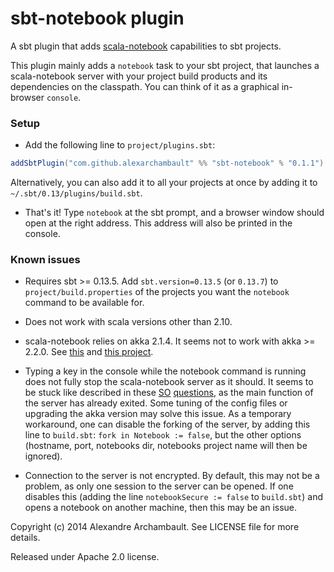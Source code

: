 sbt-notebook plugin
========

A sbt plugin that adds [scala-notebook](https://github.com/Bridgewater/scala-notebook) capabilities to sbt projects.

This plugin mainly adds a `notebook` task to your sbt project, that launches a scala-notebook server with your project build products and its dependencies on the classpath. You can think of it as a graphical in-browser `console`.

### Setup

* Add the following line to `project/plugins.sbt`:
```scala
addSbtPlugin("com.github.alexarchambault" %% "sbt-notebook" % "0.1.1")
```
Alternatively, you can also add it to all your projects at once by adding it to `~/.sbt/0.13/plugins/build.sbt`.

* That's it! Type `notebook` at the sbt prompt, and a browser window should open at the right address. This address will also be printed in the console.

### Known issues

* Requires sbt >= 0.13.5. Add `sbt.version=0.13.5` (or `0.13.7`) to `project/build.properties` of
the projects you want the `notebook` command to be available for.

* Does not work with scala versions other than 2.10.

* scala-notebook relies on akka 2.1.4. It seems not to work with akka >= 2.2.0. See [this](https://github.com/Bridgewater/scala-notebook/issues/46) and [this project](https://github.com/andypetrella/scala-notebook/tree/spark).

* Typing a key in the console while the notebook command is running does not fully stop the scala-notebook server as it should.
It seems to be stuck like described in these [SO](http://stackoverflow.com/questions/18748758/akka-application-cant-exit-the-application-after-shutting-down-actor-system) [questions](http://stackoverflow.com/questions/17669250/how-to-shut-down-the-dispatcher-thread-in-akka-actorsystem), as the main function of the server has already exited. Some tuning of the config files or upgrading the akka version may solve this issue. As a temporary workaround, one can disable the forking of the server, by adding this line to `build.sbt`: `fork in Notebook := false`, but the other options (hostname, port, notebooks dir, notebooks project name will then be ignored).

* Connection to the server is not encrypted. By default, this may not be a problem, as only one session to the server can be opened. If one disables this (adding the line `notebookSecure := false` to `build.sbt`) and opens a notebook on another machine, then this may be an issue.

Copyright (c) 2014 Alexandre Archambault. See LICENSE file for more details.

Released under Apache 2.0 license.
